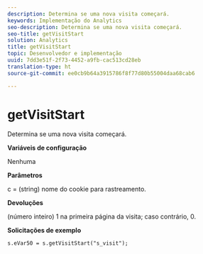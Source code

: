 ```yaml
---
description: Determina se uma nova visita começará.
keywords: Implementação do Analytics
seo-description: Determina se uma nova visita começará.
seo-title: getVisitStart
solution: Analytics
title: getVisitStart
topic: Desenvolvedor e implementação
uuid: 7dd3e51f-2f73-4452-a9fb-cac513cd28eb
translation-type: ht
source-git-commit: ee0cb9b64a3915786f8f77d80b55004daa68cab6

---
```



# getVisitStart

Determina se uma nova visita começará.

**Variáveis de configuração**

Nenhuma

**Parâmetros**

c = (string) nome do cookie para rastreamento.

**Devoluções**

(número inteiro) 1 na primeira página da visita; caso contrário, 0.

**Solicitações de exemplo**

```
s.eVar50 = s.getVisitStart("s_visit");
```


